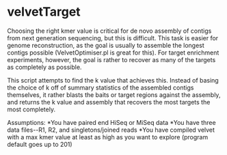 velvetTarget
============

Choosing the right kmer value is critical for de novo assembly of contigs from next generation sequencing, but this is difficult. This task is easier for genome reconstruction, as the goal is usually to assemble the longest contigs possible (VelvetOptimiser.pl is great for this). For target enrichment experiments, however, the goal is rather to recover as many of the targets as completely as possible.

This script attempts to find the k value that achieves this. Instead of basing the choice of k off of summary statistics of the assembled contigs themselves, it rather blasts the baits or target regions against the assembly, and returns the k value and assembly that recovers the most targets the most completely.

Assumptions:
    *You have paired end HiSeq or MiSeq data
    *You have three data files--R1, R2, and singletons/joined reads
    *You have compiled velvet with a max kmer value at least as high as you want to explore (program default goes up to 201)